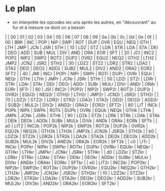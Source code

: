 # Le plan

* on interprète les opcodes les uns après les autres, en "découvrant" au fur et à mesure ce dont on a besoin

|    | 00     | 01     | 02     | 03     | 04     | 05     | 06     | 07     | 08     | 09     | 0a     | 0b     | 0c     | 0d     | 0e     | 0f     |
| 00 | BRK    | INC    | POP    | NIP    | SWP    | ROT    | DUP    | OVR    | EQU    | NEQ    | GTH    | LTH    | JMP    | JCN    | JSR    | STH    |
| 10 | LDZ    | STZ    | LDR    | STR    | LDA    | STA    | DEI    | DEO    | ADD    | SUB    | MUL    | DIV    | AND    | ORA    | EOR    | SFT    |
| 20 | JCI    | INC2   | POP2   | NIP2   | SWP2   | ROT2   | DUP2   | OVR2   | EQU2   | NEQ2   | GTH2   | LTH2   | JMP2   | JCN2   | JSR2   | STH2   |
| 30 | LDZ2   | STZ2   | LDR2   | STR2   | LDA2   | STA2   | DEI2   | DEO2   | ADD2   | SUB2   | MUL2   | DIV2   | AND2   | ORA2   | EOR2   | SFT2   |
| 40 | JMI    | INCr   | POPr   | NIPr   | SWPr   | ROTr   | DUPr   | OVRr   | EQUr   | NEQr   | GTHr   | LTHr   | JMPr   | JCNr   | JSRr   | STHr   |
| 50 | LDZr   | STZr   | LDRr   | STRr   | LDAr   | STAr   | DEIr   | DEOr   | ADDr   | SUBr   | MULr   | DIVr   | ANDr   | ORAr   | EORr   | SFTr   |
| 60 | JSI    | INC2r  | POP2r  | NIP2r  | SWP2r  | ROT2r  | DUP2r  | OVR2r  | EQU2r  | NEQ2r  | GTH2r  | LTH2r  | JMP2r  | JCN2r  | JSR2r  | STH2r  |
| 70 | LDZ2r  | STZ2r  | LDR2r  | STR2r  | LDA2r  | STA2r  | DEI2r  | DEO2r  | ADD2r  | SUB2r  | MUL2r  | DIV2r  | AND2r  | ORA2r  | EOR2r  | SFT2r  |
| 80 | LIT    | INCk   | POPk   | NIPk   | SWPk   | ROTk   | DUPk   | OVRk   | EQUk   | NEQk   | GTHk   | LTHk   | JMPk   | JCNk   | JSRk   | STHk   |
| 90 | LDZk   | STZk   | LDRk   | STRk   | LDAk   | STAk   | DEIk   | DEOk   | ADDk   | SUBk   | MULk   | DIVk   | ANDk   | ORAk   | EORk   | SFTk   |
| a0 | LIT2   | INC2k  | POP2k  | NIP2k  | SWP2k  | ROT2k  | DUP2k  | OVR2k  | EQU2k  | NEQ2k  | GTH2k  | LTH2k  | JMP2k  | JCN2k  | JSR2k  | STH2k  |
| b0 | LDZ2k  | STZ2k  | LDR2k  | STR2k  | LDA2k  | STA2k  | DEI2k  | DEO2k  | ADD2k  | SUB2k  | MUL2k  | DIV2k  | AND2k  | ORA2k  | EOR2k  | SFT2k  |
| c0 | LITr   | INCkr  | POPkr  | NIPkr  | SWPkr  | ROTkr  | DUPkr  | OVRkr  | EQUkr  | NEQkr  | GTHkr  | LTHkr  | JMPkr  | JCNkr  | JSRkr  | STHkr  |
| d0 | LDZkr  | STZkr  | LDRkr  | STRkr  | LDAkr  | STAkr  | DEIkr  | DEOkr  | ADDkr  | SUBkr  | MULkr  | DIVkr  | ANDkr  | ORAkr  | EORkr  | SFTkr  |
| e0 | LIT2r  | INC2kr | POP2kr | NIP2kr | SWP2kr | ROT2kr | DUP2kr | OVR2kr | EQU2kr | NEQ2kr | GTH2kr | LTH2kr | JMP2kr | JCN2kr | JSR2kr | STH2kr |
| f0 | LDZ2kr | STZ2kr | LDR2kr | STR2kr | LDA2kr | STA2kr | DEI2kr | DEO2kr | ADD2kr | SUB2kr | MUL2kr | DIV2kr | AND2kr | ORA2kr | EOR2kr | SFT2kr |
